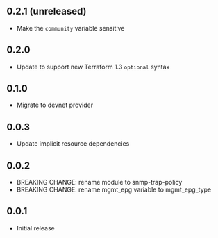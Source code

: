 ## 0.2.1 (unreleased)

- Make the `community` variable sensitive

## 0.2.0

- Update to support new Terraform 1.3 `optional` syntax

## 0.1.0

- Migrate to devnet provider

## 0.0.3

- Update implicit resource dependencies

## 0.0.2

- BREAKING CHANGE: rename module to snmp-trap-policy
- BREAKING CHANGE: rename mgmt_epg variable to mgmt_epg_type

## 0.0.1

- Initial release
